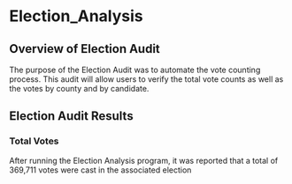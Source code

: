 # Election_Analysis

## Overview of Election Audit
The purpose of the Election Audit was to automate the vote counting process.  This audit will allow users to verify the total vote counts as well as the votes by county and by candidate.

## Election Audit Results
### Total Votes
After running the Election Analysis program, it was reported that a total of 369,711 votes were cast in the associated election

